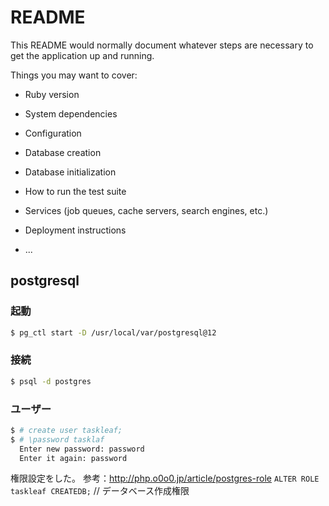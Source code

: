 # README

This README would normally document whatever steps are necessary to get the
application up and running.

Things you may want to cover:

* Ruby version

* System dependencies

* Configuration

* Database creation

* Database initialization

* How to run the test suite

* Services (job queues, cache servers, search engines, etc.)

* Deployment instructions

* ...

## postgresql
### 起動
```sh
$ pg_ctl start -D /usr/local/var/postgresql@12
```

### 接続
```sh
$ psql -d postgres
```

### ユーザー
```sh
$ # create user taskleaf;
$ # \password tasklaf
  Enter new password: password
  Enter it again: password
```


権限設定をした。
参考：http://php.o0o0.jp/article/postgres-role
`ALTER ROLE taskleaf CREATEDB;` // データベース作成権限
